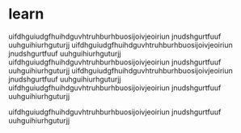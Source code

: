 # learn


uifdhguiudgfhuihdguvhtruhburhbuosijoivjeoiriun jnudshgurtfuuf  uuhguihiurhguturjj
uifdhguiudgfhuihdguvhtruhburhbuosijoivjeoiriun jnudshgurtfuuf  uuhguihiurhguturjj
uifdhguiudgfhuihdguvhtruhburhbuosijoivjeoiriun jnudshgurtfuuf  uuhguihiurhguturjj
uifdhguiudgfhuihdguvhtruhburhbuosijoivjeoiriun jnudshgurtfuuf  uuhguihiurhguturjj
uifdhguiudgfhuihdguvhtruhburhbuosijoivjeoiriun jnudshgurtfuuf  uuhguihiurhguturjj

uifdhguiudgfhuihdguvhtruhburhbuosijoivjeoiriun jnudshgurtfuuf  uuhguihiurhguturjj
